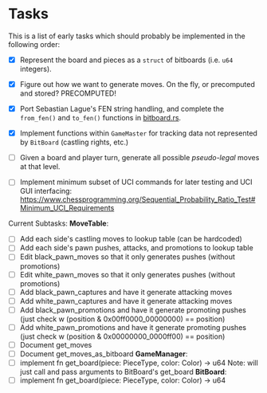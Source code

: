 # Tasks

This is a list of early tasks which should probably be implemented in the following order:
- [x] Represent the board and pieces as a `struct` of bitboards (i.e. `u64` integers).
- [x] Figure out how we want to generate moves. On the fly, or precomputed and stored? PRECOMPUTED!
- [x] Port Sebastian Lague's FEN string handling, and complete the `from_fen()` and `to_fen()` functions in [bitboard.rs](src/bitboard.rs).
- [x] Implement functions within `GameMaster` for tracking data not represented by `BitBoard` (castling rights, etc.)
- [ ] Given a board and player turn, generate all possible *pseudo-legal* moves at that level.
- [ ] Implement minimum subset of UCI commands for later testing and UCI GUI interfacing:
      https://www.chessprogramming.org/Sequential_Probability_Ratio_Test#Minimum_UCI_Requirements


Current Subtasks:
**MoveTable**:
 - [ ] Add each side's castling moves to lookup table (can be hardcoded)
 - [ ] Add each side's pawn pushes, attacks, and promotions to lookup table
 - [ ] Edit black_pawn_moves so that it only generates pushes (without promotions)
 - [ ] Edit white_pawn_moves so that it only generates pushes (without promotions)
 - [ ] Add black_pawn_captures and have it generate attacking moves
 - [ ] Add white_pawn_captures and have it generate attacking moves
 - [ ] Add black_pawn_promotions and have it generate promoting pushes
       (just check w (position & 0x00ff0000_00000000) == position)
 - [ ] Add white_pawn_promotions and have it generate promoting pushes
       (just check w (position & 0x00000000_0000ff00) == position)
 - [ ] Document get_moves
 - [ ] Document get_moves_as_bitboard
**GameManager**:
- [ ] implement fn get_board(piece: PieceType, color: Color) -> u64
      Note: will just call and pass arguments to BitBoard's get_board
**BitBoard**:
- [ ] implement fn get_board(piece: PieceType, color: Color) -> u64